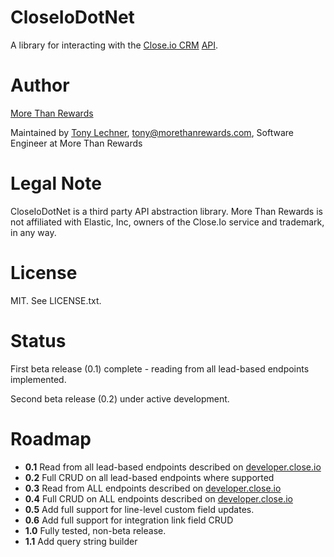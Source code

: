 # CloseIoDotNet

A library for interacting with the [Close.io CRM](http://close.io) [API](http://developer.close.io/).

# Author

[More Than Rewards](http://www.morethanrewards.com/)

Maintained by [Tony Lechner](https://github.com/tonymke), tony@morethanrewards.com, Software Engineer at More Than Rewards

# Legal Note

CloseIoDotNet is a third party API abstraction library. More Than Rewards is not 
affiliated with Elastic, Inc, owners of the Close.Io service and trademark, in any way.

# License

MIT. See LICENSE.txt.

# Status

First beta release (0.1) complete - reading from all lead-based endpoints
implemented.

Second beta release (0.2) under active development.

# Roadmap

* **0.1** Read from all lead-based endpoints described on [developer.close.io](http://developer.close.io)
* **0.2** Full CRUD on all lead-based endpoints where supported
* **0.3** Read from ALL endpoints described on [developer.close.io](http://developer.close.io)
* **0.4** Full CRUD on ALL endpoints described on [developer.close.io](http://developer.close.io)
* **0.5** Add full support for line-level custom field updates.
* **0.6** Add full support for integration link field CRUD
* **1.0** Fully tested, non-beta release.
* **1.1** Add query string builder
